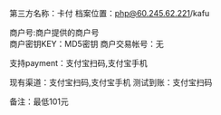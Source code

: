 第三方名称：卡付
档案位置：php@60.245.62.221/kafu 
 
商户号:商户提供的商户号  
商户密钥KEY：MD5密钥 
商户交易帐号：无 
 
支持payment：支付宝扫码,支付宝手机 
 
现有渠道：支付宝扫码,支付宝手机
测试到账：支付宝扫码
 
备注：最低101元
